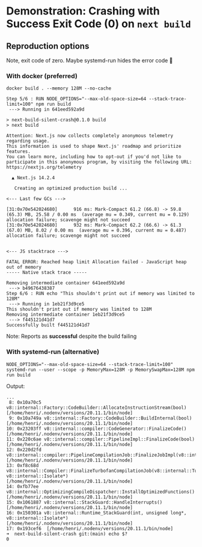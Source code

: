 # Demonstration: Crashing with Success Exit Code (0) on `next build`

## Reproduction options

Note, exit code of zero. Maybe systemd-run hides the error code :shrug:

### With docker (preferred)

`docker build . --memory 128M --no-cache`

```
Step 5/6 : RUN NODE_OPTIONS="--max-old-space-size=64 --stack-trace-limit=100" npm run build
 ---> Running in 641eed592a9d

> next-build-silent-crash@0.1.0 build
> next build

Attention: Next.js now collects completely anonymous telemetry regarding usage.
This information is used to shape Next.js' roadmap and prioritize features.
You can learn more, including how to opt-out if you'd not like to participate in this anonymous program, by visiting the following URL:
https://nextjs.org/telemetry

  ▲ Next.js 14.2.4

   Creating an optimized production build ...

<--- Last few GCs --->

[31:0x70e542024680]      916 ms: Mark-Compact 61.2 (66.8) -> 59.8 (65.3) MB, 25.58 / 0.00 ms  (average mu = 0.349, current mu = 0.129) allocation failure; scavenge might not succeed
[31:0x70e542024680]      932 ms: Mark-Compact 62.2 (66.6) -> 61.3 (67.0) MB, 8.02 / 0.00 ms  (average mu = 0.396, current mu = 0.487) allocation failure; scavenge might not succeed


<--- JS stacktrace --->

FATAL ERROR: Reached heap limit Allocation failed - JavaScript heap out of memory
----- Native stack trace -----

Removing intermediate container 641eed592a9d
 ---> b49676438387
Step 6/6 : RUN echo "This shouldn't print out if memory was limited to 128M"
 ---> Running in 1eb21f3d9ce5
This shouldn't print out if memory was limited to 128M
Removing intermediate container 1eb21f3d9ce5
 ---> f445121d41d7
Successfully built f445121d41d7
```

Note: Reports as **successful** despite the build failing

### With systemd-run (alternative)

`NODE_OPTIONS="--max-old-space-size=64 --stack-trace-limit=100" systemd-run --user --scope -p MemoryMax=128M -p MemorySwapMax=128M npm run build`

Output:

```
...
 8: 0x10a70c5 v8::internal::Factory::CodeBuilder::AllocateInstructionStream(bool) [/home/henri/.nodenv/versions/20.11.1/bin/node]
 9: 0x10a749a v8::internal::Factory::CodeBuilder::BuildInternal(bool) [/home/henri/.nodenv/versions/20.11.1/bin/node]
10: 0x23203ff v8::internal::compiler::CodeGenerator::FinalizeCode() [/home/henri/.nodenv/versions/20.11.1/bin/node]
11: 0x220c6ae v8::internal::compiler::PipelineImpl::FinalizeCode(bool) [/home/henri/.nodenv/versions/20.11.1/bin/node]
12: 0x220d2fd v8::internal::compiler::PipelineCompilationJob::FinalizeJobImpl(v8::internal::Isolate*) [/home/henri/.nodenv/versions/20.11.1/bin/node]
13: 0xf8c68d v8::internal::Compiler::FinalizeTurbofanCompilationJob(v8::internal::TurbofanCompilationJob*, v8::internal::Isolate*) [/home/henri/.nodenv/versions/20.11.1/bin/node]
14: 0xfb77ee v8::internal::OptimizingCompileDispatcher::InstallOptimizedFunctions() [/home/henri/.nodenv/versions/20.11.1/bin/node]
15: 0x1061887 v8::internal::StackGuard::HandleInterrupts() [/home/henri/.nodenv/versions/20.11.1/bin/node]
16: 0x150301a v8::internal::Runtime_StackGuard(int, unsigned long*, v8::internal::Isolate*) [/home/henri/.nodenv/versions/20.11.1/bin/node]
17: 0x193cef6  [/home/henri/.nodenv/versions/20.11.1/bin/node]
➜  next-build-silent-crash git:(main) echo $?
0
```